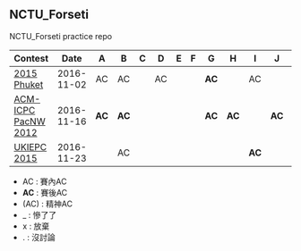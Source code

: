 ## NCTU_Forseti

NCTU_Forseti practice repo

| Contest       | Date          | A | B | C | D | E | F | G | H | I | J | K | L | M |
| ------------- |:-------------:|:-:|:-:|:-:|:-:|:-:|:-:|:-:|:-:|:-:|:-:|:-:|:-:|:-:|
|[2015 Phuket](http://vjudge.net/contest/139666)|2016-11-02|AC|AC||AC|||**AC**||AC|||AC||
|[ACM-ICPC PacNW 2012](http://vjudge.net/contest/141746)|2016-11-16|**AC**|**AC**|||||**AC**|**AC**||**AC**||**AC**||
|[UKIEPC 2015](http://codeforces.com/gym/100800)|2016-11-23||AC|||||||**AC**||||AC|

- AC : 賽內AC
- **AC** : 賽後AC
- (AC) : 精神AC
- _ : 慘了了
- x : 放棄
- . : 沒討論
